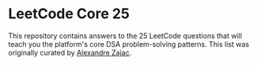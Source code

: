 # LeetCode Core 25

This repository contains answers to the 25 LeetCode questions that will teach you the platform's core DSA problem-solving patterns. This list was originally curated by [Alexandre Zajac](https://www.linkedin.com/in/alexandre-zajac/).